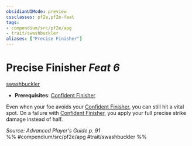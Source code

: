 ```yaml
---
obsidianUIMode: preview
cssclasses: pf2e,pf2e-feat
tags:
- compendium/src/pf2e/apg
- trait/swashbuckler
aliases: ["Precise Finisher"]
---
```

# Precise Finisher  *Feat 6*  
[swashbuckler](rules/traits/swashbuckler-apg.md "Swashbuckler Class Trait")  

- **Prerequisites**: [Confident Finisher](rules/actions/confident-finisher-apg.md)

Even when your foe avoids your [Confident Finisher](rules/actions/confident-finisher-apg.md), you can still hit a vital spot. On a failure with [Confident Finisher](rules/actions/confident-finisher-apg.md), you apply your full precise strike damage instead of half.

*Source: Advanced Player's Guide p. 91*  
%% #compendium/src/pf2e/apg #trait/swashbuckler %%